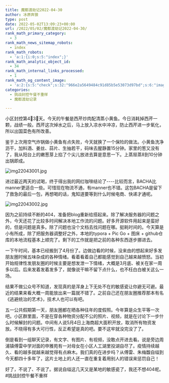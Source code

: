 ```yaml
---
title: 魔都渡劫记2022-04-30
author: 冰原奔狼
type: post
date: 2022-05-02T13:09:23+00:00
url: /2022/05/02/魔都渡劫记2022-04-30/
rank_math_primary_category:
  - 3
rank_math_news_sitemap_robots:
  - index
rank_math_robots:
  - 'a:1:{i:0;s:5:"index";}'
rank_math_analytic_object_id:
  - 34
rank_math_internal_links_processed:
  - 1
rank_math_og_content_image:
  - 'a:2:{s:5:"check";s:32:"966e2a5649484c91d85b5e53073d97bd";s:6:"images";a:0:{}}'
categories:
  - 挑战封控午餐不重样
  - 魔都渡劫记录

---
```

小区封控第4⃣️3⃣️天。今天的午餐是西芹炒肉配清蒸小黄鱼。今日消耗掉西芹一颗，战绩一般。西芹这次焯水之后，马上放入凉水中冲凉，防止西芹进一步氧化，所以出国菜色有所改善。

鉴于上次用空气炸锅做小黄鱼有点失败，今天就换了一个保险的做法。小黄鱼洗净沥干，加料酒、姜丝、蒜片、生抽若干，码味去腥静置15分钟。家里的葱又没有了，我从阳台上的嫩葱芽上掐了个尖儿放进去算是意思一下。上蒸屉蒸8到10分钟出锅即成。

<img decoding="async" src="https://i0.wp.com/s2.loli.net/2022/04/30/JwkCqab9DVvSKsh.jpg?w=640&#038;ssl=1" alt="img22043001.jpg" data-recalc-dims="1" /> 

进过最近两天的试喝，终于得出我的网红咖啡结论了\----比较而言，BACHA比manner更适合一些。可惜现在物流不通，有manner也不错。这包BACHA是留下了救急的最后一包，再想喝的话，鬼知道要等到什么时候电商、快递才通呢。

<img decoding="async" src="https://i0.wp.com/s2.loli.net/2022/04/30/jrAPth1IMvgYyRq.jpg?w=640&#038;ssl=1" alt="img22043002.jpg" data-recalc-dims="1" /> 

因为之前持续不断的404，准备把blog重新给搭起来。除了解决服务器的问题之外，今天还花了比较多时间解决本地工作流的问题。好多开源软件用起来是蛮好的，但是问题是真多。除了问题也没个文档去找问题在哪。挺耗时间的。今天算是小有所成，除了把服务器调整好之外，本地的typora + Pic Go + 图床 + github仓库的本地流程基本上顺完了。剩下的工作就是把之前的各种东西逐步挪进去。

一下午时间，基本已经搬到了4月份了。边做边看的时候，没来由的想起来好多发朋友圈时候五味杂成的各种情绪。看着看着自己都能感觉到自己越来越愤怒。当初开始规律性发朋友圈的时候主要是想发泄一下情绪，大概是3月底、被关在家一周多以后。后来发着发着发多了，就像说干嘛不留下点什么，也不枉白白被关这么一场。

结果不做公众号不知道，发现真的是浑身上下无处不在的敏感瓷让你避无可避。最近的结果来看大概一周能放出来一篇就不错了。之前自己还在朋友圈推荐那本有名《逃避统治的艺术》，技术人也可以有吧。

五一公共假期第一天，朋友圈都在晒各种往年的度假照。今年算是众生平等一次吧。小区群里面，不是在穿各种物资分配不公的照片、视频，就是在讨论下一步什么时候解封的问题。中间有人说5月4日上海商超大面积开放，取消所有物资发放。不晓得有多大可行性，反正希望是真的吧。要不这牢就没完没了了。

倒是看到一组聊天记录，有文字、有图片、有视频，没敢点开进去看。说是旁边周浦镇傅雷中学对面的申雅苑有一对母女在小区人工湖里投湖自尽了。疫情持续越久、看的越多就越来越觉得有点麻木。我们真的在进步吗？从傅雷、朱梅馥自缢到今天都四十多年了，这片土地上的人还一直在重复着用别人的错误来惩罚自己！

好了，不说了、不说了。据说自缢这几天又是某地的敏感瓷了，我还不想404呢。 #挑战封控午餐不重样